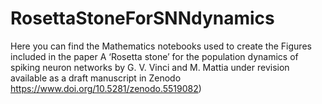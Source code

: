 # RosettaStoneForSNNdynamics
Here you can find the Mathematics notebooks used to create the Figures included in the paper
A ‘Rosetta stone’ for the population dynamics of spiking neuron networks
by G. V. Vinci and M. Mattia
under revision available as a draft manuscript in Zenodo
https://www.doi.org/10.5281/zenodo.5519082)
